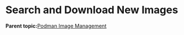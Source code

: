 <!--
SPDX-FileCopyrightText: 2023,2024 Oracle and/or its affiliates.
SPDX-License-Identifier: CC-BY-SA-4.0
-->
# Search and Download New Images

**Parent topic:**[Podman Image Management](../topics/cockpit-podman_managing_podman_images.md)

